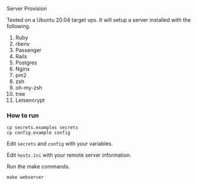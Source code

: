 Server Provision

Tested on a Ubuntu 20.04 target vps. It will setup a server installed with the following.

1. Ruby
2. rbenv
3. Passenger
4. Rails
5. Postgres
6. Nginx
7. pm2
8. zsh
9. oh-my-zsh
10. tree
11. Letsencrypt

### How to run

```
cp secrets.examples secrets
cp config.example config
```

Edit `secrets` and `config` with your variables.

Edit `hosts.ini` with your remote server information.

Run the make commands.

```
make webserver
```
